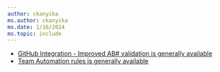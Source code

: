 ```yaml
---
author: ckanyika
ms.author: ckanyika
ms.date: 1/16/2024
ms.topic: include
---
```


- [GitHub Integration - Improved AB# validation is generally available](#github-integration---improved-ab-validation-is-generally-available)
- [Team Automation rules is generally available](#team-automation-rules-is-generally-available)